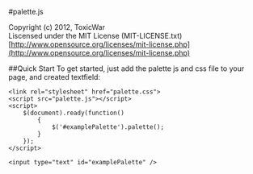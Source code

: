 ﻿#palette.js

Copyright (c) 2012, ToxicWar	
Liscensed under the MIT License (MIT-LICENSE.txt)	
[http://www.opensource.org/licenses/mit-license.php](http://www.opensource.org/licenses/mit-license.php)

##Quick Start
To get started, just add the palette js and css file to your page, and created textfield:

    <link rel="stylesheet" href="palette.css">
    <script src="palette.js"></script>
    <script>
        $(document).ready(function()
            {
                $('#examplePalette').palette();
            }
        });
    </script>

    <input type="text" id="examplePalette" />

